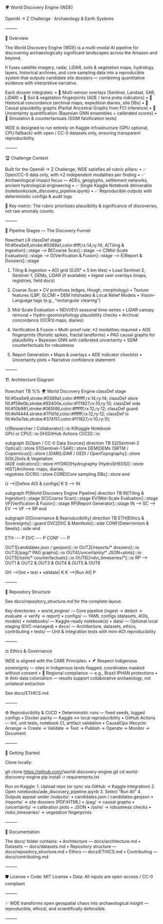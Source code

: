 🌍 World Discovery Engine (WDE)

OpenAI → Z Challenge · Archaeology & Earth Systems

⸻

📌 Overview

The World Discovery Engine (WDE) is a multi-modal AI pipeline for discovering archaeologically significant landscapes across the Amazon and beyond.

It fuses satellite imagery, radar, LiDAR, soils & vegetation maps, hydrology layers, historical archives, and core sampling data into a reproducible system that outputs candidate site dossiers — combining quantitative evidence with interpretive narrative.

Each dossier integrates:
	•	📡 Multi-sensor overlays (Sentinel, Landsat, SAR, LiDAR)
	•	🌱 Soil & vegetation fingerprints (ADE / terra preta indicators)
	•	📜 Historical concordance (archival maps, expedition diaries, site DBs)
	•	🔗 Causal plausibility graphs (Partial Ancestral Graphs from FCI inference)
	•	🎲 Uncertainty quantification (Bayesian GNN ensembles + calibrated scores)
	•	🧪 Simulation & counterfactuals (SSIM falsification tests)

WDE is designed to run entirely on Kaggle infrastructure (GPU optional, CPU fallback) with open / CC-0 datasets only, ensuring transparent reproducibility.

⸻

🏆 Challenge Context

Built for the OpenAI → Z Challenge, WDE satisfies all rubric pillars:
	•	✅ Open/CC-0 data only, with ≥2 independent modalities per finding
	•	✅ Archaeological impact focus — ADEs, geoglyphs, settlement networks, ancient hydrological engineering
	•	✅ Single Kaggle Notebook deliverable (notebooks/ade_discovery_pipeline.ipynb)
	•	✅ Reproducible outputs with deterministic configs & audit logs

🧭 Key metric: The rubric prioritizes plausibility & significance of discoveries, not raw anomaly counts.

⸻

🔬 Pipeline Stages — The Discovery Funnel

flowchart LR
  classDef stage fill:#0ea5e9,stroke:#0369a1,color:#fff,rx:14,ry:14;
  A[Tiling & Ingestion]:::stage --> B[Coarse Scan]:::stage --> C[Mid-Scale Evaluation]:::stage --> D[Verification & Fusion]:::stage --> E[Report & Dossiers]:::stage

1. Tiling & Ingestion
	•	AOI grid (0.05° ≈ 5 km tiles)
	•	Load Sentinel-2, Sentinel-1, DEMs, LiDAR (if available)
	•	Ingest user overlays (maps, registries, field docs)

2. Coarse Scan
	•	CV primitives (edges, Hough, morphology)
	•	Texture features (LBP, GLCM)
	•	DEM hillshades & Local Relief Models
	•	Vision–Language tags (e.g., “rectangular clearing”)

3. Mid-Scale Evaluation
	•	NDVI/EVI seasonal time-series
	•	LiDAR canopy removal
	•	Hydro-geomorphology plausibility checks
	•	Archival concordance (OCR’d maps, diaries)

4. Verification & Fusion
	•	Multi-proof rule: ≥2 modalities required
	•	ADE fingerprints (floristic spikes, fractal landforms)
	•	PAG causal graphs for plausibility
	•	Bayesian GNN with calibrated uncertainty
	•	SSIM counterfactuals for robustness

5. Report Generation
	•	Maps & overlays
	•	ADE indicator checklist
	•	Uncertainty plots
	•	Narrative confidence statement

⸻

🏗️ Architecture Diagram

flowchart TB
  %% 🌍 World Discovery Engine
  classDef stage fill:#0ea5e9,stroke:#0369a1,color:#ffffff,rx:14,ry:14;
  classDef store fill:#f59e0b,stroke:#92400e,color:#111827,rx:10,ry:10;
  classDef side  fill:#10b981,stroke:#065f46,color:#ffffff,rx:12,ry:12;
  classDef guard fill:#ef4444,stroke:#7f1d1d,color:#ffffff,rx:12,ry:12;
  classDef io    fill:#e5e7eb,stroke:#374151,color:#111827,rx:10,ry:10;

  U[Researcher / Collaborator]:::io
  K[Kaggle Notebook<br/>GPU or CPU]:::io
  GH[GitHub Actions CI/CD]:::io

  subgraph S[Open / CC-0 Data Sources]
    direction TB
    S2[Sentinel-2 Optical]:::store
    S1[Sentinel-1 SAR]:::store
    DEM[DEMs (SRTM / Copernicus)]:::store
    LIDAR[LiDAR / GEDI / OpenTopography]:::store
    SOIL[Soils & Vegetation<br/>(ADE indicators)]:::store
    HYDRO[Hydrography (HydroSHEDS)]:::store
    HIST[Archives: maps, diaries,<br/>registries (OCR)]:::store
    CORE[Core sampling DBs]:::store
  end

  U -->|Define AOI & configs| K
  S --> IN

  subgraph P[World Discovery Engine Pipeline]
    direction TB
    IN[Tiling & Ingestion]:::stage
    SC[Coarse Scan]:::stage
    EV[Mid-Scale Evaluation]:::stage
    VF[Verification & Fusion]:::stage
    RP[Report Generator]:::stage
    IN --> SC --> EV --> VF --> RP
  end

  subgraph G[Governance & Reproducibility]
    direction TB
    ETH[Ethics & Sovereignty]:::guard
    DVC[DVC & Manifests]:::side
    CONF[Determinism & Seeds]:::side
  end

  ETH --- P
  DVC --- P
  CONF --- P

  OUT1[candidates.json / geojson]:::io
  OUT2[/reports/*  dossiers]:::io
  OUT3[/pag/*  PAG graphs]:::io
  OUT4[/uncertainty/* JSON+plots]:::io
  OUT5[/ssim/*  counterfactuals]:::io
  OUT6[/ndvi_timeseries/*]:::io
  RP --> OUT1 & OUT2 & OUT3 & OUT4 & OUT5 & OUT6

  GH -->|lint • test • validate| K
  K -->|Run All| P


⸻

📂 Repository Structure

See docs/repository_structure.md for the complete layout.

Key directories:
	•	world_engine/ — Core pipeline (ingest → detect → evaluate → verify → report)
	•	configs/ — YAML configs (datasets, AOIs, models)
	•	notebooks/ — Kaggle-ready notebook(s)
	•	data/ — Optional local staging (DVC-managed)
	•	docs/ — Architecture, datasets, ethics, contributing
	•	tests/ — Unit & integration tests with mini-AOI reproducibility

⸻

⚖️ Ethics & Governance

WDE is aligned with the CARE Principles:
	•	🪶 Respect Indigenous sovereignty — sites in Indigenous lands flagged; coordinates masked without consent
	•	📜 Regional compliance — e.g., Brazil IPHAN protections
	•	🌐 Anti-data colonialism — results support collaborative archaeology, not unilateral extraction

See docs/ETHICS.md.

⸻

⚙️ Reproducibility & CI/CD
	•	Deterministic runs — fixed seeds, logged configs
	•	Docker parity — Kaggle ↔ local reproducibility
	•	GitHub Actions — lint, unit tests, notebook CI, artifact validation
	•	CausalOps lifecycle: Arrange → Create → Validate → Test → Publish → Operate → Monitor → Document

⸻

🚀 Getting Started

Clone locally:

git clone https://github.com/<your-org>/world-discovery-engine.git
cd world-discovery-engine
pip install -r requirements.txt

Run on Kaggle:
	1.	Upload repo (or sync via GitHub → Kaggle integration)
	2.	Open notebooks/ade_discovery_pipeline.ipynb
	3.	Select “Run All”
	4.	Outputs appear under /outputs/:
	•	candidates.json / candidates.geojson
	•	/reports/ → site dossiers (PDF/HTML)
	•	/pag/ → causal graphs
	•	/uncertainty/ → calibration plots + JSON
	•	/ssim/ → robustness checks
	•	/ndvi_timeseries/ → vegetation fingerprints

⸻

📑 Documentation

The docs/ folder contains:
	•	Architecture — docs/architecture.md
	•	Datasets — docs/datasets.md
	•	Repository structure — docs/repository_structure.md
	•	Ethics — docs/ETHICS.md
	•	Contributing — docs/contributing.md

⸻

🛡️ License
	•	Code: MIT License
	•	Data: All inputs are open-access / CC-0 compliant

⸻

✨ WDE transforms open geospatial chaos into archaeological insight — reproducible, ethical, and scientifically defensible.

⸻
